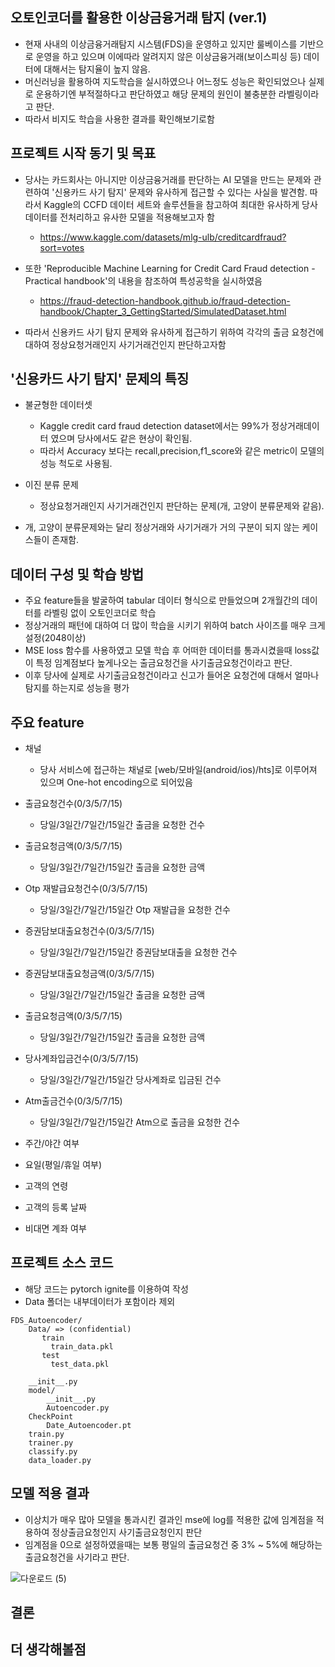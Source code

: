 ## 오토인코더를 활용한 이상금융거래 탐지 (ver.1)

* 현재 사내의 이상금융거래탐지 시스템(FDS)을 운영하고 있지만 룰베이스를 기반으로 운영을 하고 있으며 이에따라 알려지지 않은 이상금융거래(보이스피싱 등) 데이터에 대해서는 탐지율이 높지 않음.
* 머신러닝을 활용하여 지도학습을 실시하였으나 어느정도 성능은 확인되었으나 실제로 운용하기엔 부적절하다고 판단하였고 해당 문제의 원인이 불충분한 라벨링이라고 판단.
* 따라서 비지도 학습을 사용한 결과를 확인해보기로함

## 프로젝트 시작 동기 및 목표
* 당사는 카드회사는 아니지만 이상금융거래를 판단하는 AI 모델을 만드는 문제와 관련하여 '신용카드 사기 탐지' 문제와 유사하게 접근할 수 있다는 사실을 발견함. 따라서 Kaggle의 CCFD 데이터 세트와 솔루션들을 참고하여 최대한 유사하게 당사 데이터를 전처리하고 유사한 모델을 적용해보고자 함
  * https://www.kaggle.com/datasets/mlg-ulb/creditcardfraud?sort=votes
  
* 또한 'Reproducible Machine Learning for Credit Card Fraud detection - Practical handbook'의 내용을 참조하여 특성공학을 실시하였음
  * https://fraud-detection-handbook.github.io/fraud-detection-handbook/Chapter_3_GettingStarted/SimulatedDataset.html
  
* 따라서 신용카드 사기 탐지 문제와 유사하게 접근하기 위하여 각각의 출금 요청건에 대하여 정상요청거래인지 사기거래건인지 판단하고자함

## '신용카드 사기 탐지' 문제의 특징
* 불균형한 데이터셋
  * Kaggle credit card fraud detection dataset에서는 99%가 정상거래데이터 였으며 당사에서도 같은 현상이 확인됨.
  * 따라서 Accuracy 보다는 recall,precision,f1_score와 같은 metric이 모델의 성능 척도로 사용됨.
 
* 이진 분류 문제
  * 정상요청거래인지 사기거래건인지 판단하는 문제(개, 고양이 분류문제와 같음).
  
* 개, 고양이 분류문제와는 달리 정상거래와 사기거래가 거의 구분이 되지 않는 케이스들이 존재함.

## 데이터 구성 및 학습 방법
* 주요 feature들을 발굴하여 tabular 데이터 형식으로 만들었으며 2개월간의 데이터를 라벨링 없이 오토인코더로 학습
* 정상거래의 패턴에 대하여 더 많이 학습을 시키기 위하여 batch 사이즈를 매우 크게 설정(2048이상)
* MSE loss 함수를 사용하였고 모델 학습 후 어떠한 데이터를 통과시켰을때 loss값이 특정 임계점보다 높게나오는 출금요청건을 사기출금요청건이라고 판단.
* 이후 당사에 실제로 사기출금요청건이라고 신고가 들어온 요청건에 대해서 얼마나 탐지를 하는지로 성능을 평가

## 주요 feature

* 채널
  * 당사 서비스에 접근하는 채널로 [web/모바일(android/ios)/hts]로 이루어져 있으며 One-hot encoding으로 되어있음
  
* 출금요청건수(0/3/5/7/15)
  * 당일/3일간/7일간/15일간 출금을 요청한 건수
   
* 출금요청금액(0/3/5/7/15)
  * 당일/3일간/7일간/15일간 출금을 요청한 금액

* Otp 재발급요청건수(0/3/5/7/15)
  * 당일/3일간/7일간/15일간 Otp 재발급을 요청한 건수

* 증권담보대출요청건수(0/3/5/7/15)
  * 당일/3일간/7일간/15일간 증권담보대출을 요청한 건수

* 증권담보대출요청금액(0/3/5/7/15)
  * 당일/3일간/7일간/15일간 출금을 요청한 금액

* 출금요청금액(0/3/5/7/15)
  * 당일/3일간/7일간/15일간 출금을 요청한 금액

* 당사계좌입금건수(0/3/5/7/15)
  * 당일/3일간/7일간/15일간 당사계좌로 입금된 건수

* Atm출금건수(0/3/5/7/15)
  * 당일/3일간/7일간/15일간 Atm으로 출금을 요청한 건수

* 주간/야간 여부
* 요일(평일/휴일 여부)
* 고객의 연령
* 고객의 등록 날짜
* 비대면 계좌 여부
  
## 프로젝트 소스 코드 

* 해당 코드는 pytorch ignite를 이용하여 작성
* Data 폴더는 내부데이터가 포함이라 제외
```
FDS_Autoencoder/
    Data/ => (confidential)
       train
         train_data.pkl
       test
         test_data.pkl
         
    __init__.py
    model/
        __init__.py
        Autoencoder.py
    CheckPoint
        Date_Autoencoder.pt
    train.py
    trainer.py
    classify.py
    data_loader.py
```

## 모델 적용 결과
* 이상치가 매우 많아 모델을 통과시킨 결과인 mse에 log를 적용한 값에 임계점을 적용하여 정상출금요청인지 사기출금요청인지 판단
* 임계점을 0으로 설정하였을때는 보통 평일의 출금요청건 중 3% ~ 5%에 해당하는 출금요청건을 사기라고 판단.

![다운로드 (5)](https://user-images.githubusercontent.com/18714388/181781088-54d5e171-b40e-45db-8e9c-5e78a82511d7.png)

## 결론

## 더 생각해볼점
